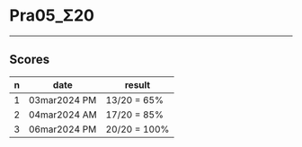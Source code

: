 # Pra05_Σ20

---

## Scores
|n|date|result|
|-|----|------|
|1|03mar2024 PM|13/20 = 65%|
|2|04mar2024 AM|17/20 = 85%|
|3|06mar2024 PM|20/20 = 100%|
